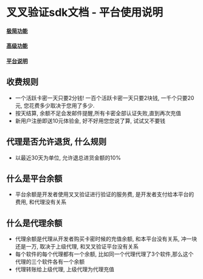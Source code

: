 # 叉叉验证sdk文档 - 平台使用说明

#### [极简功能](https://github.com/xxyanzheng/sdk)
#### [高级功能](https://github.com/xxyanzheng/sdk/blob/master/advance.md)
#### [平台说明](https://github.com/xxyanzheng/sdk/blob/master/platform.md)


## 收费规则

* 一个活跃卡密一天只要2分钱! 一百个活跃卡密一天只要2块钱, 一千个只要20元, 您花费多少取决于您用了多少. 
* 按天结算, 余额不足会发邮件提醒,所有卡密全部认证失败,直到再次充值
* 新用户注册即送10元体验金, 好不好用您您说了算, 试试又不要钱

## 代理是否允许退货, 什么规则

* 以最近30天为单位, 允许退总进货金额的10%


## 什么是平台余额

* 平台余额是开发者使用叉叉验证进行验证的服务费, 是开发者支付给本平台的费用, 和代理没有关系


## 什么是代理余额
* 代理余额是代理从开发者购买卡密时候的充值余额, 和本平台没有关系, 冲一块还是一万, 取决于上级代理, 和叉叉验证平台没有关系
* 每个软件的每个代理都有一个余额, 比如同一个代理代理了3个软件,那么这个代理的三个软件各有一个余额
* 代理转账给上级代理, 上级代理为代理充值





